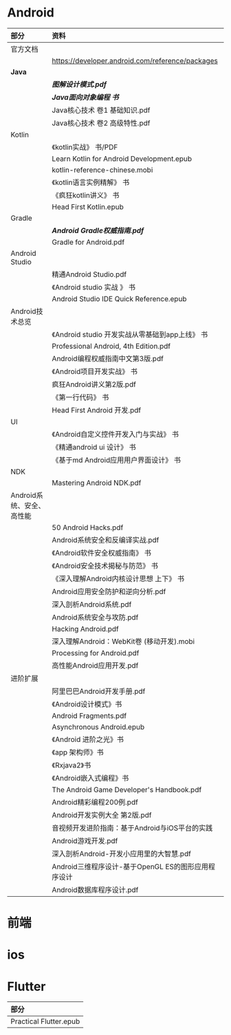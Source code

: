 # Android

| 部分                      | 资料                                                |
| :------------------------ | :-------------------------------------------------- |
| 官方文档                  |                                                     |
|                           | https://developer.android.com/reference/packages    |
| **Java**                  |                                                     |
|                           | ***图解设计模式.pdf***                              |
|                           | ***Java面向对象编程 书***                           |
|                           | Java核心技术  卷1  基础知识.pdf                     |
|                           | Java核心技术 卷2 高级特性.pdf                       |
| Kotlin                    |                                                     |
|                           | 《kotlin实战》 书/PDF                               |
|                           | Learn Kotlin for Android Development.epub           |
|                           | kotlin-reference-chinese.mobi                       |
|                           | 《kotlin语言实例精解》 书                           |
|                           | 《疯狂kotlin讲义》 书                               |
|                           | Head First Kotlin.epub                              |
| Gradle                    |                                                     |
|                           | ***Android Gradle权威指南.pdf***                    |
|                           | Gradle for Android.pdf                              |
| Android Studio            |                                                     |
|                           | 精通Android Studio.pdf                              |
|                           | 《Android studio 实战 》 书                         |
|                           | Android Studio IDE Quick Reference.epub             |
| Android技术总览           |                                                     |
|                           | 《Android studio 开发实战从零基础到app上线》 书     |
|                           | Professional Android, 4th Edition.pdf               |
|                           | Android编程权威指南中文第3版.pdf                    |
|                           | 《Android项目开发实战》 书                          |
|                           | 疯狂Android讲义第2版.pdf                            |
|                           | 《第一行代码》 书                                   |
|                           | Head First Android 开发.pdf                         |
| UI                        |                                                     |
|                           | 《Android自定义控件开发入门与实战》 书              |
|                           | 《精通android ui 设计》 书                          |
|                           | 《基于md Android应用用户界面设计》 书               |
| NDK                       |                                                     |
|                           | Mastering Android NDK.pdf                           |
| Android系统、安全、高性能 |                                                     |
|                           | 50 Android Hacks.pdf                                |
|                           | Android系统安全和反编译实战.pdf                     |
|                           | 《Android软件安全权威指南》 书                      |
|                           | 《Android安全技术揭秘与防范》 书                    |
|                           | 《深入理解Android内核设计思想 上下》 书             |
|                           | Android应用安全防护和逆向分析.pdf                   |
|                           | 深入剖析Android系统.pdf                             |
|                           | Android系统安全与攻防.pdf                           |
|                           | Hacking Android.pdf                                 |
|                           | 深入理解Android：WebKit卷 (移动开发).mobi           |
|                           | Processing for Android.pdf                          |
|                           | 高性能Android应用开发.pdf                           |
| 进阶扩展                  |                                                     |
|                           | 阿里巴巴Android开发手册.pdf                         |
|                           | 《Android设计模式》书                               |
|                           | Android Fragments.pdf                               |
|                           | Asynchronous Android.epub                           |
|                           | 《Android 进阶之光》书                              |
|                           | 《app 架构师》书                                    |
|                           | 《Rxjava2》书                                       |
|                           | 《Android嵌入式编程》书                             |
|                           | The Android Game Developer's Handbook.pdf           |
|                           | Android精彩编程200例.pdf                            |
|                           | Android开发实例大全 第2版.pdf                       |
|                           | 音视频开发进阶指南：基于Android与iOS平台的实践      |
|                           | Android游戏开发.pdf                                 |
|                           | 深入剖析Android-开发小应用里的大智慧.pdf            |
|                           | Android三维程序设计-基于OpenGL ES的图形应用程序设计 |
|                           | Android数据库程序设计.pdf                           |

# 前端

# ios

# Flutter

| 部分                   |
| :--------------------- |
| Practical Flutter.epub |





